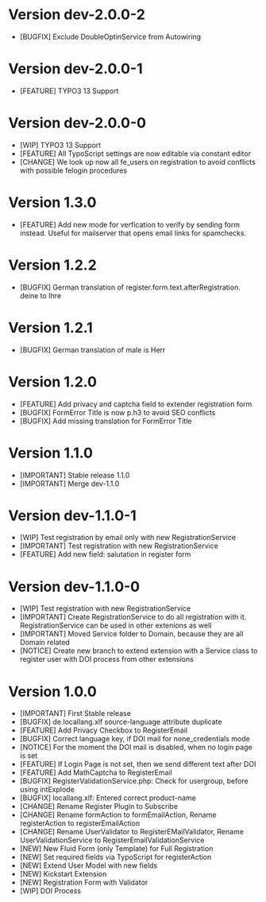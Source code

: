 # Version dev-2.0.0-2
- [BUGFIX] Exclude DoubleOptinService from Autowiring

# Version dev-2.0.0-1
- [FEATURE] TYPO3 13 Support

# Version dev-2.0.0-0
- [WIP] TYPO3 13 Support
- [FEATURE] All TypoScript settings are now editable via constant editor
- [CHANGE] We look up now all fe_users on registration to avoid conflicts with possible felogin procedures

# Version 1.3.0
- [FEATURE] Add new mode for verfication to verify by sending form instead. Useful for mailserver that opens email links for spamchecks.

# Version 1.2.2
- [BUGFIX] German translation of register.form.text.afterRegistration. deine to Ihre

# Version 1.2.1
- [BUGFIX] German translation of male is Herr

# Version 1.2.0
- [FEATURE] Add privacy and captcha field to extender registration form
- [BUGFIX] FormError Title is now p.h3 to avoid SEO conflicts
- [BUGFIX] Add missing translation for FormError Title

# Version 1.1.0
- [IMPORTANT] Stable release 1.1.0
- [IMPORTANT] Merge dev-1.1.0

# Version dev-1.1.0-1
- [WIP] Test registration by email only with new RegistrationService
- [IMPORTANT] Test registration with new RegistrationService
- [FEATURE] Add new field: salutation in register form

# Version dev-1.1.0-0
- [WIP] Test registration with new RegistrationService
- [IMPORTANT] Create RegistrationService to do all registration with it. RegistrationService can be used in other extenions as well
- [IMPORTANT] Moved Service folder to Domain, because they are all Domain related
- [NOTICE] Create new branch to extend extension with a Service class to register user with DOI process from other extensions

# Version 1.0.0
- [IMPORTANT] First Stable release
- [BUGFIX] de.locallang.xlf source-language attribute duplicate
- [FEATURE] Add Privacy Checkbox to RegisterEmail
- [BUGFIX] Correct language key, if DOI mail for none_credentials mode
- [NOTICE] For the moment the DOI mail is disabled, when no login page is set
- [FEATURE] If Login Page is not set, then we send different text after DOI
- [FEATURE] Add MathCaptcha to RegisterEmail
- [BUGFIX] RegisterValidationService.php: Check for usergroup, before using intExplode
- [BUGFIX] locallang.xlf: Entered correct product-name
- [CHANGE] Rename Register Plugin to Subscribe
- [CHANGE] Rename formAction to formEmailAction, Rename registerAction to registerEmailAction
- [CHANGE] Rename UserValidator to RegisterEMailValidator, Rename UserValidationService to RegisterEmailValidationService
- [NEW] New Fluid Form (only Template) for Full Registration
- [NEW] Set required fields via TypoScript for registerAction
- [NEW] Extend User Model with new fields
- [NEW] Kickstart Extension
- [NEW] Registration Form with Validator
- [WIP] DOI Process
